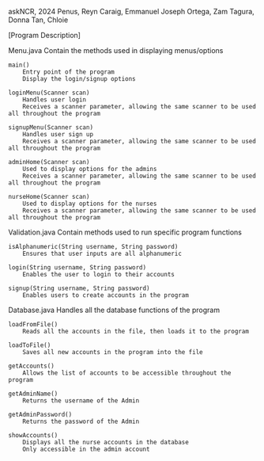 askNCR, 2024
    Penus, Reyn
    Caraig, Emmanuel Joseph
    Ortega, Zam
    Tagura, Donna
    Tan, Chloie

[Program Description]


Menu.java
    Contain the methods used in displaying menus/options
    
    main()
        Entry point of the program
        Display the login/signup options
    
    loginMenu(Scanner scan)
        Handles user login
        Receives a scanner parameter, allowing the same scanner to be used all throughout the program
    
    signupMenu(Scanner scan)
        Handles user sign up
        Receives a scanner parameter, allowing the same scanner to be used all throughout the program
    
    adminHome(Scanner scan)
        Used to display options for the admins
        Receives a scanner parameter, allowing the same scanner to be used all throughout the program
    
    nurseHome(Scanner scan)
        Used to display options for the nurses
        Receives a scanner parameter, allowing the same scanner to be used all throughout the program

Validation.java
    Contain methods used to run specific program functions

    isAlphanumeric(String username, String password)
        Ensures that user inputs are all alphanumeric

    login(String username, String password)
        Enables the user to login to their accounts

    signup(String username, String password)
        Enables users to create accounts in the program

Database.java
    Handles all the database functions of the program

    loadFromFile()
        Reads all the accounts in the file, then loads it to the program 

    loadToFile()
        Saves all new accounts in the program into the file
    
    getAccounts()
        Allows the list of accounts to be accessible throughout the program
    
    getAdminName()
        Returns the username of the Admin

    getAdminPassword()
        Returns the password of the Admin

    showAccounts()
        Displays all the nurse accounts in the database
        Only accessible in the admin account
        
